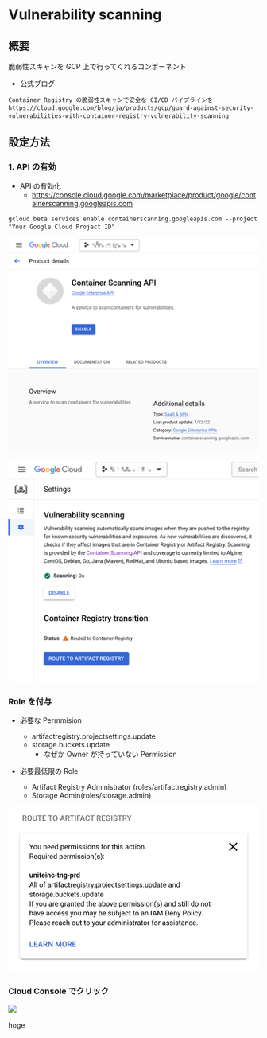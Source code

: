 # Vulnerability scanning

## 概要

脆弱性スキャンを GCP 上で行ってくれるコンポーネント


+ 公式ブログ

```
Container Registry の脆弱性スキャンで安全な CI/CD パイプラインを
https://cloud.google.com/blog/ja/products/gcp/guard-against-security-vulnerabilities-with-container-registry-vulnerability-scanning
```

## 設定方法

### 1. API の有効

+ API の有効化
  + https://console.cloud.google.com/marketplace/product/google/containerscanning.googleapis.com

```
gcloud beta services enable containerscanning.googleapis.com --project "Your Google Cloud Project ID"
```

![](./_img/vulnerability-scanning-01.png)

![](./_img/vulnerability-scanning-02.png)

### Role を付与

+ 必要な Permmision
  + artifactregistry.projectsettings.update
  + storage.buckets.update
    + なぜか Owner が持っていない Permission

+ 必要最低限の Role
  + Artifact Registry Administrator (roles/artifactregistry.admin)
  + Storage Admin(roles/storage.admin)

![](./_img/vulnerability-scanning-03.png)

### Cloud Console でクリック

![](./_img/vulnerability-scanning-0４.png)



hoge
